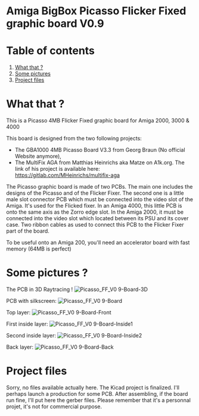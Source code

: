 # Amiga BigBox Picasso Flicker Fixed graphic board V0.9

# Table of contents
1. [What that ?](#P1)
2. [Some pictures](#P2)
3. [Project files](#P3)

# What that ? <a name="P1"></a>
This is a Picasso 4MB Flicker Fixed graphic board for Amiga 2000, 3000 &amp; 4000

This board is designed from the two following projects:
  - The GBA1000 4MB Picasso Board V3.3 from Georg Braun (No official Website anymore),
  - The MultiFix AGA from Matthias Heinrichs aka Matze on A1k.org. The link of his project is available here:  
  https://gitlab.com/MHeinrichs/multifix-aga
    
The Picasso graphic board is made of two PCBs. The main one includes the designs of the Picasso and of the Flicker Fixer. The second one is a little male slot connector PCB which must be connected into the video slot of the Amiga. It's used for the Flicked fixer. In an Amiga 4000, this little PCB is onto the same axis as the Zorro edge slot. In the Amiga 2000, it must be connected into the video slot which located between its PSU and its cover case. Two ribbon cables as used to connect this PCB to the Flicker Fixer part of the board. 

To be useful onto an Amiga 200, you'll need an accelerator board with fast memory (64MB is perfect)  

# Some pictures ? <a name="P2"></a>
  
The PCB in 3D Raytracing !
![Picasso_FF_V0 9-Board-3D](https://user-images.githubusercontent.com/80821708/192138232-0980a8f4-f7ab-41ed-835d-e44e98105e04.png)

PCB with silkscreen:
![Picasso_FF_V0 9-Board](https://user-images.githubusercontent.com/80821708/192138204-b8575fb5-7632-45b8-b50c-aa4279b76107.png)

Top layer:
![Picasso_FF_V0 9-Board-Front](https://user-images.githubusercontent.com/80821708/192138208-3882107a-19d0-4e16-9dbd-e4f735679f8a.png)

First inside layer:
![Picasso_FF_V0 9-Board-Inside1](https://user-images.githubusercontent.com/80821708/192138212-ad65cb16-fbc5-4c6e-8a14-595d25aa4300.png)

Second inside layer:
![Picasso_FF_V0 9-Board-Inside2](https://user-images.githubusercontent.com/80821708/192138219-f35df53d-d64d-4f8e-9ac6-da8bce98c020.png)

Back layer:
![Picasso_FF_V0 9-Board-Back](https://user-images.githubusercontent.com/80821708/192138207-c43ad853-ff0e-43da-a6f0-e8d194fdb732.png)
  
  
# Project files <a name="P3"></a>
  
Sorry, no files available actually here.
The Kicad project is finalized. I'll perhaps launch a production for some PCB. After assembling, if the board run fine, I'll put here the gerber files. Please remember that it's a personnal projet, it's not for commercial purpose.  
